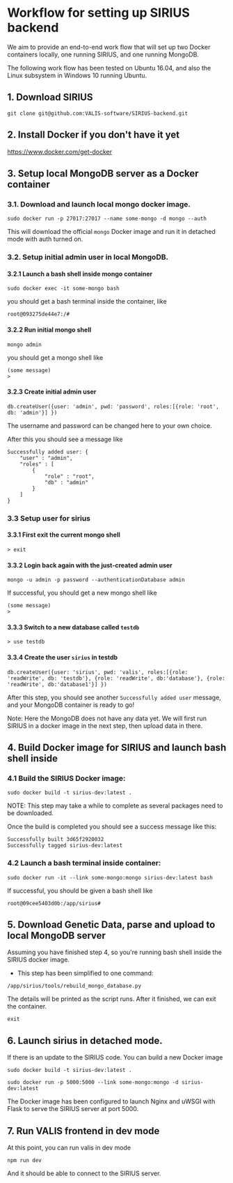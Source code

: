 # Workflow for setting up SIRIUS backend

We aim to provide an end-to-end work flow that will set up two Docker containers locally, one running SIRIUS, and one running MongoDB.

The following work flow has been tested on Ubuntu 16.04, and also the Linux subsystem in Windows 10 running Ubuntu.

## 1. Download SIRIUS

``` 
git clone git@github.com:VALIS-software/SIRIUS-backend.git
```

## 2. Install Docker if you don't have it yet

https://www.docker.com/get-docker

## 3. Setup local MongoDB server as a Docker container

### 3.1. Download and launch local mongo docker image.

```
sudo docker run -p 27017:27017 --name some-mongo -d mongo --auth
``` 

This will download the official `mongo` Docker image and run it in detached mode with auth turned on.

### 3.2. Setup initial admin user in local MongoDB.

#### 3.2.1 Launch a bash shell inside mongo container

```
sudo docker exec -it some-mongo bash
```

you should get a bash terminal inside the container, like 

```
root@093275de44e7:/#
```

#### 3.2.2 Run initial mongo shell

```
mongo admin
```

you should get a mongo shell like

```
(some message)
> 
```

#### 3.2.3 Create initial admin user

```
db.createUser({user: 'admin', pwd: 'password', roles:[{role: 'root', db: 'admin'}] })
```

The username and password can be changed here to your own choice. 

After this you should see a message like 

```
Successfully added user: {
	"user" : "admin",
	"roles" : [
		{
			"role" : "root",
			"db" : "admin"
		}
	]
}
```

### 3.3 Setup user for sirius

#### 3.3.1 First exit the current mongo shell

```
> exit
```

#### 3.3.2 Login back again with the just-created admin user

```
mongo -u admin -p password --authenticationDatabase admin
```

If successful, you should get a new mongo shell like 

```
(some message)
>
```

#### 3.3.3 Switch to a new database called `testdb`

```
> use testdb
```

#### 3.3.4 Create the user `sirius` in testdb

```
db.createUser({user: 'sirius', pwd: 'valis', roles:[{role: 'readWrite', db: 'testdb'}, {role: 'readWrite', db:'database'}, {role: 'readWrite', db:'database1'}] })
```

After this step, you should see another `Successfully added user` message, and your MongoDB container is ready to go!

Note: Here the MongoDB does not have any data yet. We will first run SIRIUS in a docker image in the next step, then upload data in there. 



## 4. Build Docker image for SIRIUS and launch bash shell inside

### 4.1 Build the SIRIUS Docker image:

```
sudo docker build -t sirius-dev:latest .
```

NOTE: This step may take a while to complete as several packages need to be downloaded.

Once the build is completed you should see a success message like this:

```
Successfully built 3d65f2920032
Successfully tagged sirius-dev:latest
```

### 4.2 Launch a bash terminal inside container:

```
sudo docker run -it --link some-mongo:mongo sirius-dev:latest bash
```

If successful, you should be given a bash shell like

```
root@09cee5403d0b:/app/sirius#
```


## 5. Download Genetic Data, parse and upload to local MongoDB server

Assuming you have finished step 4, so you're running bash shell inside the SIRIUS docker image.

* This step has been simplified to one command:

```
/app/sirius/tools/rebuild_mongo_database.py
```

The details will be printed as the script runs. After it finished, we can exit the container.

```
exit
```


## 6. Launch sirius in detached mode.

If there is an update to the SIRIUS code. You can build a new Docker image

```
sudo docker build -t sirius-dev:latest .
``` 

```
sudo docker run -p 5000:5000 --link some-mongo:mongo -d sirius-dev:latest
```

The Docker image has been configured to launch Nginx and uWSGI with Flask to serve the SIRIUS server at port 5000.

## 7. Run VALIS frontend in dev mode

At this point, you can run valis in dev mode

```
npm run dev
```

And it should be able to connect to the SIRIUS server.









